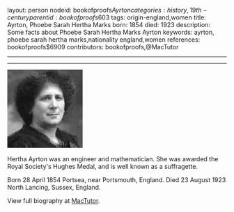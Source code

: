 layout: person
nodeid: bookofproofs$Ayrton
categories: history,19th-century
parentid: bookofproofs$603
tags: origin-england,women
title: Ayrton, Phoebe Sarah Hertha Marks
born: 1854
died: 1923
description: Some facts about Phoebe Sarah Hertha Marks Ayrton
keywords: ayrton, phoebe sarah hertha marks,nationality england,women
references: bookofproofs$6909
contributors: bookofproofs,@MacTutor

---


---

![Ayrton.jpg](https://github.com/bookofproofs/bookofproofs.github.io/blob/main/_sources/_assets/images/portraits/Ayrton.jpg?raw=true)

Hertha Ayrton was an engineer and mathematician. She was awarded the Royal Society's Hughes Medal, and is well known as a suffragette.

Born 28 April 1854 Portsea, near Portsmouth, England. Died 23 August 1923 North Lancing, Sussex, England.


View full biography at [MacTutor](https://mathshistory.st-andrews.ac.uk/Biographies/Ayrton/).